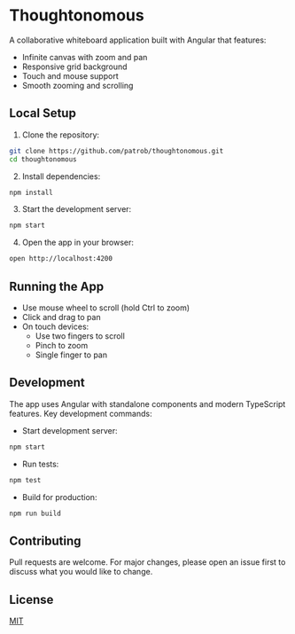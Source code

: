 # Thoughtonomous

A collaborative whiteboard application built with Angular that features:

- Infinite canvas with zoom and pan
- Responsive grid background
- Touch and mouse support
- Smooth zooming and scrolling

## Local Setup

1. Clone the repository:

```bash
git clone https://github.com/patrob/thoughtonomous.git
cd thoughtonomous
```

2. Install dependencies:

```bash
npm install
```

3. Start the development server:

```bash
npm start
```

4. Open the app in your browser:

```bash
open http://localhost:4200
```

## Running the App

- Use mouse wheel to scroll (hold Ctrl to zoom)
- Click and drag to pan
- On touch devices:
  - Use two fingers to scroll
  - Pinch to zoom
  - Single finger to pan

## Development

The app uses Angular with standalone components and modern TypeScript features. Key development commands:

- Start development server:

```bash
npm start
```

- Run tests:

```bash
npm test
```

- Build for production:

```bash
npm run build
```

## Contributing

Pull requests are welcome. For major changes, please open an issue first to discuss what you would like to change.

## License

[MIT](https://choosealicense.com/licenses/mit/)
